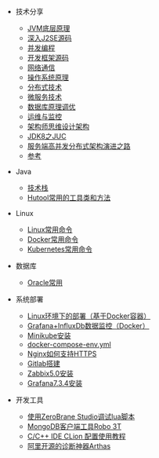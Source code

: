 * 技术分享
  * [JVM底层原理](share/JVM底层原理.md)
  * [深入J2SE源码](share/深入J2SE源码.md)
  * [并发编程](share/并发编程.md)
  * [开发框架源码](share/开发框架源码.md)
  * [网络通信](share/网络通信.md)
  * [操作系统原理](share/操作系统原理.md)
  * [分布式技术](share/分布式技术.md)
  * [微服务技术](share/微服务技术.md)
  * [数据库原理调优](share/数据库原理调优.md)
  * [运维与监控](share/运维与监控.md)
  * [架构师思维设计架构](share/架构师思维设计架构.md)
  * [JDK8之JUC](share/JUC.md)
  * [服务端高并发分布式架构演进之路](share/服务端高并发分布式架构演进之路.md)
  * [参考](share/参考.md)

* Java
  * [技术栈](java/framework.md)
  * [Hutool常用的工具类和方法](java/hutool.md)

* Linux
  * [Linux常用命令](linux/linux_command.md)
  * [Docker常用命令](linux/docker_command.md)
  * [Kubernetes常用命令](linux/kubernetes_command.md)

* 数据库
  * [Oracle常用](database/oracle_command.md)

* 系统部署
  * [Linux环境下的部署（基于Docker容器）](deploy/docker-deploy.md)
  * [Grafana+InfluxDb数据监控（Docker）](deploy/docker-statsd-influxdb-grafana.md)
  * [Minikube安装](deploy/minikube.md) 
  * [docker-compose-env.yml](deploy/docker-compose-env.md)
  * [Nginx如何支持HTTPS](deploy/nginx_https.md)
  * [Gitlab搭建](deploy/gitlab.md)
  * [Zabbix5.0安装](deploy/zabbix5.0.md)
  * [Grafana7.3.4安装](deploy/grafana7.3.4.md)

* 开发工具
  * [使用ZeroBrane Studio调试lua脚本](tools/zerobrane.md)
  * [MongoDB客户端工具Robo 3T](tools/robo3t.md)
  * [C/C++ IDE CLion 配置使用教程](tools/clion.md)
  * [阿里开源的诊断神器Arthas](tools/arthas.md)



